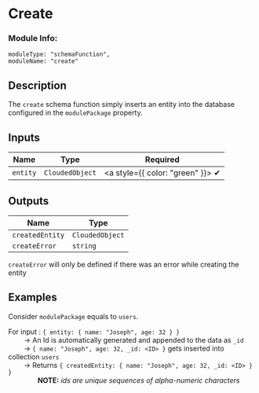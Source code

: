 # Create
### Module Info: 
```
moduleType: "schemaFunction",
moduleName: "create"
```

## Description
The `create` schema function simply inserts an entity into the database configured in the `modulePackage` property.

## Inputs
| Name | Type | Required
|------|------|:-----:|
| `entity` | `CloudedObject` | <a style={{ color: "green" }}> ✔ </a>


## Outputs
| Name | Type |
| ------ | ------ |
| `createdEntity` | `CloudedObject` |
| `createError` | `string` |

`createError` will only be defined if there was an error while creating the entity

## Examples
Consider `modulePackage` equals to `users`.

For input : `{ entity: { name: "Joseph", age: 32 } }`  
&emsp;&emsp; → An Id is automatically generated and appended to the data as `_id`  
&emsp;&emsp; → `{ name: "Joseph", age: 32, _id: <ID> }` gets inserted into collection `users`  
&emsp;&emsp; → Returns `{ createdEntity: { name: "Joseph", age: 32, _id: <ID> } }`  
&emsp;&emsp;&emsp;&emsp; **NOTE:** *ids are unique sequences of alpha-numeric characters*

